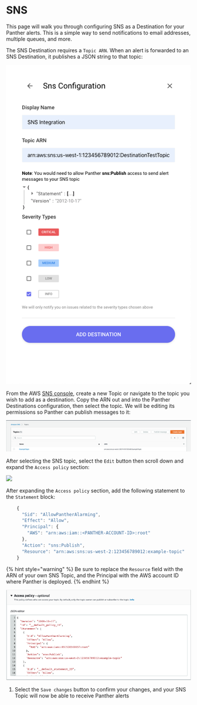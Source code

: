 # SNS

This page will walk you through configuring SNS as a Destination for your Panther alerts. This is a simple way to send notifications to email addresses, multiple queues, and more.

The SNS Destination requires a `Topic ARN`. When an alert is forwarded to an SNS Destination, it publishes a JSON string to that topic:

![](../.gitbook/assets/screen-shot-2019-10-31-at-5.21.18-pm%20%281%29.png)

From the AWS [SNS console](https://us-west-2.console.aws.amazon.com/sns/v3/home#/topics), create a new Topic or navigate to the topic you wish to add as a destination. Copy the ARN out and into the Panther Destinations configuration, then select the topic. We will be editing its permissions so Panther can publish messages to it:

![](../.gitbook/assets/screen-shot-2019-11-01-at-1.05.55-pm%20%282%29.png)

After selecting the SNS topic, select the `Edit` button then scroll down and expand the `Access policy` section:

![](../.gitbook/assets/screen-shot-2019-11-01-at-1.09.53-pm.png)

After expanding the `Access policy` section, add the following statement to the `Statement` block:

```javascript
    {
      "Sid": "AllowPantherAlarming",
      "Effect": "Allow",
      "Principal": {
        "AWS": "arn:aws:iam::<PANTHER-ACCOUNT-ID>:root"
      },
      "Action": "sns:Publish",
      "Resource": "arn:aws:sns:us-west-2:123456789012:example-topic"
    }
```

{% hint style="warning" %}
Be sure to replace the `Resource` field with the ARN of your own SNS Topic, and the Principal with the AWS account ID where Panther is deployed.
{% endhint %}

![](../.gitbook/assets/screen-shot-2019-11-01-at-1.23.30-pm%20%282%29.png)

1. Select the `Save changes` button to confirm your changes, and your SNS Topic will now be able to receive Panther alerts

